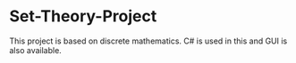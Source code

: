 # Set-Theory-Project
This project is based on discrete mathematics. C# is used in this and GUI is also available.

